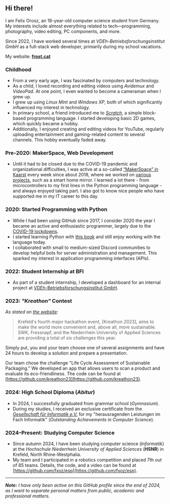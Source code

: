 ## Hi there!

I am Felix Orosz, an 18-year-old computer science student from Germany. My interests include almost everything related to tech—programming, photography, video editing, PC components, and more.

Since 2022, I have worked several times at _VDEh-Betriebsforschungsinstitut GmbH_ as a full-stack web developer, primarily during my school vacations.

My website: **[frost.cat](https://frost.cat)**

### Childhood

- From a very early age, I was fascinated by computers and technology.
- As a child, I loved recording and editing videos using _Avidemux_ and _VideoPad_. At one point, I even wanted to become a cameraman when I grew up.
- I grew up using _Linux Mint_ and _Windows XP_, both of which significantly influenced my interest in technology.
- In primary school, a friend introduced me to [_Scratch_](https://scratch.mit.edu/users/ikuch/), a simple block-based programming language. I started developing basic 2D games, which quickly became a hobby.
- Additionally, I enjoyed creating and editing videos for YouTube, regularly uploading entertainment and gaming-related content to several channels. This hobby eventually faded away.

### Pre-2020: MakerSpace, Web Development
- Until it had to be closed due to the COVID-19 pandemic and organizational difficulties, I was active at a so-called [“MakerSpace” in Kaarst](https://jugendcentrum.de/) every week since about 2018, where we worked on [various projects](https://github.com/makerspace-kaarst), such as a smart home mirror. I learned a lot there - from microcontrollers to my first lines in the Python programming language - and always enjoyed taking part. I also got to know nice people who have supported me in my IT career to this day.

### 2020: Started Programming with Python

- While I had been using GitHub since 2017, I consider 2020 the year I became an active and enthusiastic programmer, largely due to the [COVID-19 lockdowns](https://en.wikipedia.org/wiki/COVID-19_pandemic_in_Germany).
- I started learning Python with [this book](https://www.amazon.de/Programmieren-supereasy-Einfacher-Einstieg-SCRATCH/dp/3831027005) and still enjoy working with the language today.
- I collaborated with small to medium-sized Discord communities to develop helpful bots for server administration and management. This sparked my interest in application programming interfaces (APIs).

### 2022: Student Internship at BFI

- As part of a student internship, I developed a dashboard for an internal project at [VDEh-Betriebsforschungsinstitut GmbH](https://www.bfi.de/en/).

### 2023: _"Kreathon"_ Contest

_As stated on [the website](https://archive.ph/1aWPa):_

> Krefeld's fourth major hackathon event, [Kreathon 2023], aims to make the world more convenient and, above all, more sustainable. SWK, Fressnapf, and the Niederrhein University of Applied Sciences are providing a total of six challenges this year.

Simply put, you and your team choose one of several assignments and have 24 hours to develop a solution and prepare a presentation.

Our team chose the challenge "Life Cycle Assessment of Sustainable Packaging." We developed an app that allows users to scan a product and evaluate its eco-friendliness. The code can be found at [https://github.com/kreathon23](https://github.com/kreathon23).

### 2024: High School Diploma (_Abitur_)

- In 2024, I successfully graduated from grammar school (_Gymnasium_).
- During my studies, I received an exclusive certificate from the [_Gesellschaft für Informatik e.V._](https://gi.de/) for my "herausragenden Leistungen im Fach Informatik" (_Outstanding Achievements in Computer Science_).

### 2024–Present: Studying Computer Science

- Since autumn 2024, I have been studying computer science (_Informatik_) at the _Hochschule Niederrhein University of Applied Sciences_ (**HSNR**) in Krefeld, North Rhine-Westphalia.
- My team and I participated in a robotics competition and placed 7th out of 85 teams. Details, the code, and a video can be found at [https://github.com/fxoz/esp](https://github.com/fxoz/esp).

***

***Note:** I have only been active on this GitHub profile since the end of 2024, as I want to separate personal matters from public, academic and professional matters.*
